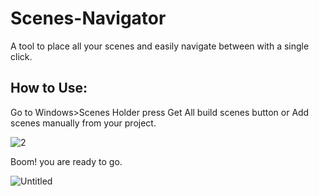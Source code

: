 # Scenes-Navigator

A tool to place all your scenes and easily navigate between with a single click.

## How to Use:

Go to Windows>Scenes Holder
press Get All build scenes button or Add scenes manually from your project.


![2](https://user-images.githubusercontent.com/36339248/192696117-fcba9796-394e-42a6-aba8-5eb748171d77.png)

Boom! you are ready to go.

![Untitled](https://user-images.githubusercontent.com/36339248/192695551-6609aec9-be44-4823-90eb-0c0c8c17ff25.png)
